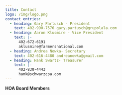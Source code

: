```yaml
---
title: Contact
logo: /img/logo.png
contact_entries:
  - heading: Gary Partusch - President
    text: 402-990-7576 gary.partusch@grupolala.com
  - heading: Aaron Klusmire - Vice President
    text: |-
      402-672-6191
      aklusmire@farmersnational.com
  - heading: Andrea Nowka- Secretary
    text: 402-616-4480 andreanowka@gmail.com
  - heading: Hank Swartz- Treasurer
    text: |-
      402-830-4443
      hank@schwarzcpa.com
---
```

**HOA Board Members**
